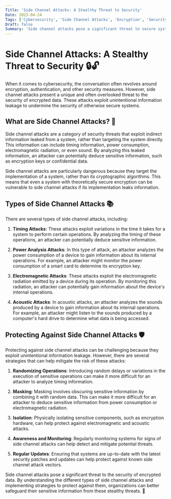 ```yaml
---
Title: 'Side Channel Attacks: A Stealthy Threat to Security'
Date: 2023-04-24
Tags: ['Cybersecurity', 'Side Channel Attacks', 'Encryption', 'Security']
Draft: false
Summary: 'Side channel attacks pose a significant threat to secure systems. By exploiting unintentional leakage of information, these attacks can compromise the security of encrypted data. Learn about the different types of side channel attacks and how to protect against them.'
---
```


# Side Channel Attacks: A Stealthy Threat to Security 🔒🔓

When it comes to cybersecurity, the conversation often revolves around encryption, authentication, and other security measures. However, side channel attacks present a unique and often overlooked threat to the security of encrypted data. These attacks exploit unintentional information leakage to undermine the security of otherwise secure systems.

## What are Side Channel Attacks? 🤔

Side channel attacks are a category of security threats that exploit indirect information leaked from a system, rather than targeting the system directly. This information can include timing information, power consumption, electromagnetic radiation, or even sound. By analyzing this leaked information, an attacker can potentially deduce sensitive information, such as encryption keys or confidential data.

Side channel attacks are particularly dangerous because they target the implementation of a system, rather than its cryptographic algorithms. This means that even a system with theoretically secure encryption can be vulnerable to side channel attacks if its implementation leaks information.

## Types of Side Channel Attacks 📚

There are several types of side channel attacks, including:

1. **Timing Attacks**: These attacks exploit variations in the time it takes for a system to perform certain operations. By analyzing the timing of these operations, an attacker can potentially deduce sensitive information.

2. **Power Analysis Attacks**: In this type of attack, an attacker analyzes the power consumption of a device to gain information about its internal operations. For example, an attacker might monitor the power consumption of a smart card to determine its encryption key.

3. **Electromagnetic Attacks**: These attacks exploit the electromagnetic radiation emitted by a device during its operation. By monitoring this radiation, an attacker can potentially gain information about the device's internal operations.

4. **Acoustic Attacks**: In acoustic attacks, an attacker analyzes the sounds produced by a device to gain information about its internal operations. For example, an attacker might listen to the sounds produced by a computer's hard drive to determine what data is being accessed.

## Protecting Against Side Channel Attacks 🛡️

Protecting against side channel attacks can be challenging because they exploit unintentional information leakage. However, there are several strategies that can help mitigate the risk of these attacks:

1. **Randomizing Operations**: Introducing random delays or variations in the execution of sensitive operations can make it more difficult for an attacker to analyze timing information.

2. **Masking**: Masking involves obscuring sensitive information by combining it with random data. This can make it more difficult for an attacker to deduce sensitive information from power consumption or electromagnetic radiation.

3. **Isolation**: Physically isolating sensitive components, such as encryption hardware, can help protect against electromagnetic and acoustic attacks.

4. **Awareness and Monitoring**: Regularly monitoring systems for signs of side channel attacks can help detect and mitigate potential threats.

5. **Regular Updates**: Ensuring that systems are up-to-date with the latest security patches and updates can help protect against known side channel attack vectors.

Side channel attacks pose a significant threat to the security of encrypted data. By understanding the different types of side channel attacks and implementing strategies to protect against them, organizations can better safeguard their sensitive information from these stealthy threats. 🔐